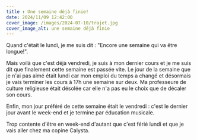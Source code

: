 ```yaml
---
title : Une semaine déjà finie!
date: 2024/11/09 12:42:00
cover_image: /images/2024-07-10/trajet.jpg
cover_image_alt: une semaine déjà finie
---
```


Quand c'était le lundi, je me suis dit : "Encore une semaine qui va être longue!". 

Mais voilà que c'est déjà vendredi, je suis à mon dernier cours et je me suis dit que finalement cette semaine est passée vite.
Le jour de la semaine que je n'ai pas aimé était lundi car mon emploi du temps a changé et désormais je vais terminer les cours à 17h une semaine sur deux. Ma professeure de culture religieuse était désolée car elle n'a pas eu le choix que de décaler son cours.

Enfin, mon jour préféré de cette semaine était le vendredi : c'est le dernier jour avant le week-end et je termine par éducation musicale. 

Trop contente d'être en week-end d'autant que c'est férié lundi et que je vais aller chez ma copine Calysta.